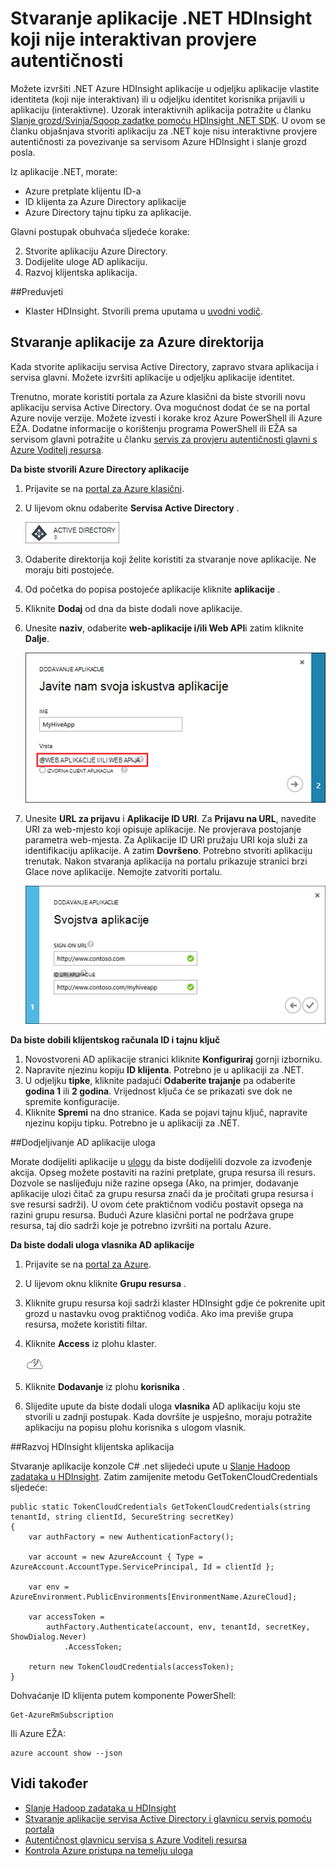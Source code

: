 <properties
    pageTitle="Stvaranje applciations .NET HDInsight koji nije interaktivan provjere autentičnosti | Microsoft Azure"
    description="Saznajte kako da biste stvorili .NET HDInsight aplikacije koje nisu interaktivne provjere autentičnosti."
    editor="cgronlun"
    manager="jhubbard"
    services="hdinsight"
    documentationCenter=""
    tags="azure-portal"
    authors="mumian"/>

<tags
    ms.service="hdinsight"
    ms.workload="big-data"
    ms.tgt_pltfrm="na"
    ms.devlang="na"
    ms.topic="article"
    ms.date="09/02/2016"
    ms.author="jgao"/>

# <a name="create-non-interactive-authentication-net-hdinsight-applications"></a>Stvaranje aplikacije .NET HDInsight koji nije interaktivan provjere autentičnosti

Možete izvršiti .NET Azure HDInsight aplikacije u odjeljku aplikacije vlastite identiteta (koji nije interaktivan) ili u odjeljku identitet korisnika prijavili u aplikaciju (interaktivne). Uzorak interaktivnih aplikacija potražite u članku [Slanje grozd/Svinja/Sqoop zadatke pomoću HDInsight .NET SDK](hdinsight-submit-hadoop-jobs-programmatically.md#submit-hivepigsqoop-jobs-using-hdinsight-net-sdk). U ovom se članku objašnjava stvoriti aplikaciju za .NET koje nisu interaktivne provjere autentičnosti za povezivanje sa servisom Azure HDInsight i slanje grozd posla.

Iz aplikacije .NET, morate:

- Azure pretplate klijentu ID-a
- ID klijenta za Azure Directory aplikacije
- Azure Directory tajnu tipku za aplikacije.  

Glavni postupak obuhvaća sljedeće korake:

2. Stvorite aplikaciju Azure Directory.
2. Dodijelite uloge AD aplikaciju.
3. Razvoj klijentska aplikacija.


##<a name="prerequisites"></a>Preduvjeti

- Klaster HDInsight. Stvorili prema uputama u [uvodni vodič](hdinsight-hadoop-linux-tutorial-get-started.md#create-cluster). 




## <a name="create-azure-directory-application"></a>Stvaranje aplikacije za Azure direktorija 
Kada stvorite aplikaciju servisa Active Directory, zapravo stvara aplikacija i servisa glavni. Možete izvršiti aplikacije u odjeljku aplikacije identitet.

Trenutno, morate koristiti portala za Azure klasični da biste stvorili novu aplikaciju servisa Active Directory. Ova mogućnost dodat će se na portal Azure novije verzije. Možete izvesti i korake kroz Azure PowerShell ili Azure EŽA. Dodatne informacije o korištenju programa PowerShell ili EŽA sa servisom glavni potražite u članku [servis za provjeru autentičnosti glavni s Azure Voditelj resursa](../resource-group-authenticate-service-principal.md).

**Da biste stvorili Azure Directory aplikacije**

1.  Prijavite se na [portal za Azure klasični]( https://manage.windowsazure.com/).
2.  U lijevom oknu odaberite **Servisa Active Directory** .

    ![Azure klasični portala servisa active directory](.\media\hdinsight-create-non-interactive-authentication-dotnet-application\active-directory.png)
    
3.  Odaberite direktorija koji želite koristiti za stvaranje nove aplikacije. Ne moraju biti postojeće.
4.  Od početka do popisa postojeće aplikacije kliknite **aplikacije** .
5.  Kliknite **Dodaj** od dna da biste dodali nove aplikacije.
6.  Unesite **naziv**, odaberite **web-aplikacije i/ili Web API**i zatim kliknite **Dalje**.

    ![nove aplikacije servisa azure active directory](.\media\hdinsight-create-non-interactive-authentication-dotnet-application\hdinsight-add-ad-application.png)

7.  Unesite **URL za prijavu** i **Aplikacije ID URI**. Za **Prijavu na URL**, navedite URI za web-mjesto koji opisuje aplikacije. Ne provjerava postojanje parametra web-mjesta. Za Aplikacije ID URI pružaju URI koja služi za identifikaciju aplikacije. A zatim **Dovršeno**.
Potrebno stvoriti aplikaciju trenutak.  Nakon stvaranja aplikacija na portalu prikazuje stranici brzi Glace nove aplikacije. Nemojte zatvoriti portalu. 

    ![Nova svojstva aplikacije servisa azure active directory](.\media\hdinsight-create-non-interactive-authentication-dotnet-application\hdinsight-add-ad-application-properties.png)

**Da biste dobili klijentskog računala ID i tajnu ključ**

1.  Novostvoreni AD aplikacije stranici kliknite **Konfiguriraj** gornji izborniku.
2.  Napravite njezinu kopiju **ID klijenta**. Potrebno je u aplikaciji za .NET.
3.  U odjeljku **tipke**, kliknite padajući **Odaberite trajanje** pa odaberite **godina 1** ili **2 godina**. Vrijednost ključa će se prikazati sve dok ne spremite konfiguracije.
4.  Kliknite **Spremi** na dno stranice. Kada se pojavi tajnu ključ, napravite njezinu kopiju tipku. Potrebno je u aplikaciji za .NET.

##<a name="assign-ad-application-to-role"></a>Dodjeljivanje AD aplikacije uloga

Morate dodijeliti aplikacije u [ulogu](../active-directory/role-based-access-built-in-roles.md) da biste dodijelili dozvole za izvođenje akcija. Opseg možete postaviti na razini pretplate, grupa resursa ili resurs. Dozvole se naslijeđuju niže razine opsega (Ako, na primjer, dodavanje aplikacije ulozi čitač za grupu resursa znači da je pročitati grupa resursa i sve resursi sadrži). U ovom ćete praktičnom vodiču postavit opsega na razini grupu resursa.  Budući Azure klasični portal ne podržava grupe resursa, taj dio sadrži koje je potrebno izvršiti na portalu Azure. 

**Da biste dodali uloga vlasnika AD aplikacije**

1.  Prijavite se na [portal za Azure](https://portal.azure.com).
2.  U lijevom oknu kliknite **Grupu resursa** .
3.  Kliknite grupu resursa koji sadrži klaster HDInsight gdje će pokrenite upit grozd u nastavku ovog praktičnog vodiča. Ako ima previše grupa resursa, možete koristiti filtar.
4.  Kliknite **Access** iz plohu klaster.

    ![Ikona oblaka i thunderbolt = brzi početak rada](./media/hdinsight-hadoop-create-linux-cluster-portal/quickstart.png)
5.  Kliknite **Dodavanje** iz plohu **korisnika** .
6.  Slijedite upute da biste dodali uloga **vlasnika** AD aplikaciju koju ste stvorili u zadnji postupak. Kada dovršite je uspješno, moraju potražite aplikaciju na popisu plohu korisnika s ulogom vlasnik.


##<a name="develop-hdinsight-client-application"></a>Razvoj HDInsight klijentska aplikacija

Stvaranje aplikacije konzole C# .net slijedeći upute u [Slanje Hadoop zadataka u HDInsight](hdinsight-submit-hadoop-jobs-programmatically.md#submit-hivepigsqoop-jobs-using-hdinsight-net-sdk). Zatim zamijenite metodu GetTokenCloudCredentials sljedeće:

    public static TokenCloudCredentials GetTokenCloudCredentials(string tenantId, string clientId, SecureString secretKey)
    {
        var authFactory = new AuthenticationFactory();

        var account = new AzureAccount { Type = AzureAccount.AccountType.ServicePrincipal, Id = clientId };

        var env = AzureEnvironment.PublicEnvironments[EnvironmentName.AzureCloud];

        var accessToken =
            authFactory.Authenticate(account, env, tenantId, secretKey, ShowDialog.Never)
                .AccessToken;

        return new TokenCloudCredentials(accessToken);
    }

Dohvaćanje ID klijenta putem komponente PowerShell:

    Get-AzureRmSubscription

Ili Azure EŽA:

    azure account show --json

      
## <a name="see-also"></a>Vidi također

- [Slanje Hadoop zadataka u HDInsight](hdinsight-submit-hadoop-jobs-programmatically.md)
- [Stvaranje aplikacije servisa Active Directory i glavnicu servis pomoću portala](../resource-group-create-service-principal-portal.md)
- [Autentičnost glavnicu servisa s Azure Voditelj resursa](../resource-group-authenticate-service-principal.md)
- [Kontrola Azure pristupa na temelju uloga](../active-directory/role-based-access-control-configure.md)

